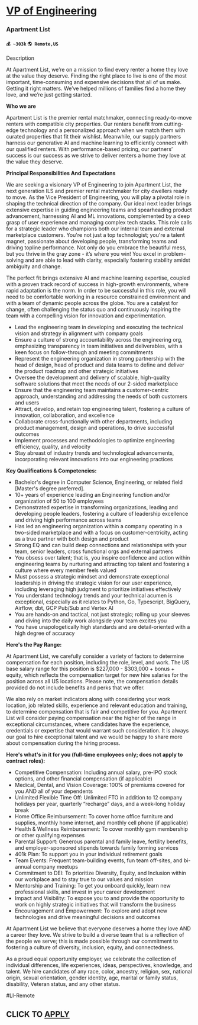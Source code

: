 # [VP of Engineering](https://www.remotewlb.com/apply/vp-of-engineering-80809)  
### Apartment List  
#### `💰 ~303k` `🌎 Remote,US`  

Description

At Apartment List, we’re on a mission to find every renter a home they love at the value they deserve. Finding the right place to live is one of the most important, time-consuming and expensive decisions that all of us make. Getting it right matters. We’ve helped millions of families find a home they love, and we’re just getting started.

 **Who we are**

Apartment List is the premier rental matchmaker, connecting ready-to-move renters with compatible city properties. Our renters benefit from cutting-edge technology and a personalized approach when we match them with curated properties that fit their wishlist. Meanwhile, our supply partners harness our generative AI and machine learning to efficiently connect with our qualified renters. With performance-based pricing, our partners’ success is our success as we strive to deliver renters a home they love at the value they deserve.

**Principal Responsibilities And Expectations**

We are seeking a visionary VP of Engineering to join Apartment List, the next generation ILS and premier rental matchmaker for city dwellers ready to move. As the Vice President of Engineering, you will play a pivotal role in shaping the technical direction of the company. Our ideal next leader brings extensive expertise in guiding engineering teams and spearheading product advancement, harnessing AI and ML innovations, complemented by a deep grasp of user experience and managing complex tech stacks. This role calls for a strategic leader who champions both our internal team and external marketplace customers. You're not just a top technologist; you're a talent magnet, passionate about developing people, transforming teams and driving topline performance. Not only do you embrace the beautiful mess, but you thrive in the gray zone - it’s where you win! You excel in problem-solving and are able to lead with clarity, especially fostering stability amidst ambiguity and change.

The perfect fit brings extensive AI and machine learning expertise, coupled with a proven track record of success in high-growth environments, where rapid adaptation is the norm. In order to be successful in this role, you will need to be comfortable working in a resource constrained environment and with a team of dynamic people across the globe. You are a catalyst for change, often challenging the status quo and continuously inspiring the team with a compelling vision for innovation and experimentation.

  * Lead the engineering team in developing and executing the technical vision and strategy in alignment with company goals
  * Ensure a culture of strong accountability across the engineering org, emphasizing transparency in team initiatives and deliverables, with a keen focus on follow-through and meeting commitments
  * Represent the engineering organization in strong partnership with the head of design, head of product and data teams to define and deliver the product roadmap and other strategic initiatives
  * Oversee the development and delivery of scalable, high-quality software solutions that meet the needs of our 2-sided marketplace
  * Ensure that the engineering team maintains a customer-centric approach, understanding and addressing the needs of both customers and users
  * Attract, develop, and retain top engineering talent, fostering a culture of innovation, collaboration, and excellence
  * Collaborate cross-functionally with other departments, including product management, design and operations, to drive successful outcomes
  * Implement processes and methodologies to optimize engineering efficiency, quality, and velocity
  * Stay abreast of industry trends and technological advancements, incorporating relevant innovations into our engineering practices

**Key Qualifications & Competencies:**

  * Bachelor's degree in Computer Science, Engineering, or related field [Master's degree preferred].
  * 10+ years of experience leading an Engineering function and/or organization of 50 to 100 employees
  * Demonstrated expertise in transforming organizations, leading and developing people leaders, fostering a culture of leadership excellence and driving high performance across teams 
  * Has led an engineering organization within a company operating in a two-sided marketplace and with a focus on customer-centricity, acting as a true partner with both design and product
  * Strong EQ and can build deep connections and relationships with your team, senior leaders, cross functional orgs and external partners
  * You obsess over talent; that is, you inspire confidence and action within engineering teams by nurturing and attracting top talent and fostering a culture where every member feels valued
  * Must possess a strategic mindset and demonstrate exceptional leadership in driving the strategic vision for our user experience, including leveraging high judgment to prioritize initiatives effectively
  * You understand technology trends and your technical acumen is exceptional, especially as it relates to Python, Go, Typescript, BigQuery, Airflow, dbt, GCP Pub/Sub and Vertex AI
  * You are hands-on and tactical, not just strategic; rolling up your sleeves and diving into the daily work alongside your team excites you
  * You have unapologetically high standards and are detail-oriented with a high degree of accuracy

**Here's the Pay Range:**

At Apartment List, we carefully consider a variety of factors to determine compensation for each position, including the role, level, and work. The US base salary range for this position is $227,000 - $303,000 + bonus + equity, which reflects the compensation target for new hire salaries for the position across all US locations. Please note, the compensation details provided do not include benefits and perks that we offer.

We also rely on market indicators along with considering your work location, job related skills, experience and relevant education and training, to determine compensation that is fair and competitive for you. Apartment List will consider paying compensation near the higher of the range in exceptional circumstances, where candidates have the experience, credentials or expertise that would warrant such consideration. It is always our goal to hire exceptional talent and we would be happy to share more about compensation during the hiring process.

 **Here's what's in it for you (full-time employees only; does not apply to contract roles):**

  * Competitive Compensation: Including annual salary, pre-IPO stock options, and other financial compensation (if applicable)
  * Medical, Dental, and Vision Coverage: 100% of premiums covered for you AND all of your dependents
  * Unlimited Flexible Time Off: Unlimited FTO in addition to 12 company holidays per year, quarterly “recharge” days, and a week-long holiday break
  * Home Office Reimbursement: To cover home office furniture and supplies, monthly home internet, and monthly cell phone (if applicable)
  * Health & Wellness Reimbursement: To cover monthly gym membership or other qualifying expenses
  * Parental Support: Generous parental and family leave, fertility benefits, and employer-sponsored stipends towards family forming services
  * 401k Plan: To support you in your individual retirement goals
  * Team Events: Frequent team-building events, fun team off-sites, and bi-annual company meetups
  * Commitment to DEI: To prioritize Diversity, Equity, and Inclusion within our workplace and to stay true to our values and mission
  * Mentorship and Training: To get you onboard quickly, learn new professional skills, and invest in your career development
  * Impact and Visibility: To expose you to and provide the opportunity to work on highly strategic initiatives that will transform the business
  * Encouragement and Empowerment: To explore and adopt new technologies and drive meaningful decisions and outcomes

At Apartment List we believe that everyone deserves a home they love AND a career they love. We strive to build a diverse team that is a reflection of the people we serve; this is made possible through our commitment to fostering a culture of diversity, inclusion, equity, and connectedness.

As a proud equal opportunity employer, we celebrate the collection of individual differences, life experiences, ideas, perspectives, knowledge, and talent. We hire candidates of any race, color, ancestry, religion, sex, national origin, sexual orientation, gender identity, age, marital or family status, disability, Veteran status, and any other status.

#LI-Remote

  
## CLICK TO [APPLY](https://www.remotewlb.com/apply/vp-of-engineering-80809)

